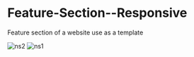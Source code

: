 # Feature-Section--Responsive
Feature section of a website use as a template 

![ns2](https://user-images.githubusercontent.com/41327466/132950740-a1efa4e2-941d-4c4d-8c79-253e182da0ff.png)
![ns1](https://user-images.githubusercontent.com/41327466/132950751-22bf88ff-2c71-4582-a5fa-0e8f155a0343.png)

